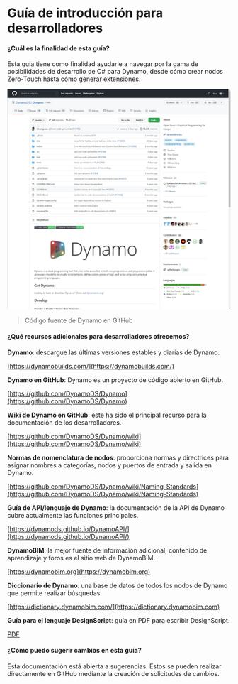 # Guía de introducción para desarrolladores 

#### ¿Cuál es la finalidad de esta guía? <a href="#what-is-the-purpose-of-this-guide" id="what-is-the-purpose-of-this-guide"></a>

Esta guía tiene como finalidad ayudarle a navegar por la gama de posibilidades de desarrollo de C# para Dynamo, desde cómo crear nodos Zero-Touch hasta cómo generar extensiones.

![El código fuente de Dynamo en GitHub](../1-introduction/images/dynamogithub.jpg)

> Código fuente de Dynamo en GitHub

#### ¿Qué recursos adicionales para desarrolladores ofrecemos? <a href="#what-additional-online-resources-do-we-provide" id="what-additional-online-resources-do-we-provide"></a>

**Dynamo**: descargue las últimas versiones estables y diarias de Dynamo.

[https://dynamobuilds.com/](https://dynamobuilds.com/)

**Dynamo en GitHub**: Dynamo es un proyecto de código abierto en GitHub.

[https://github.com/DynamoDS/Dynamo](https://github.com/DynamoDS/Dynamo)

**Wiki de Dynamo en GitHub**: este ha sido el principal recurso para la documentación de los desarrolladores.

[https://github.com/DynamoDS/Dynamo/wiki](https://github.com/DynamoDS/Dynamo/wiki)

**Normas de nomenclatura de nodos**: proporciona normas y directrices para asignar nombres a categorías, nodos y puertos de entrada y salida en Dynamo.

[https://github.com/DynamoDS/Dynamo/wiki/Naming-Standards](https://github.com/DynamoDS/Dynamo/wiki/Naming-Standards)

**Guía de API/lenguaje de Dynamo**: la documentación de la API de Dynamo cubre actualmente las funciones principales.

[https://dynamods.github.io/DynamoAPI/](https://dynamods.github.io/DynamoAPI/)

**DynamoBIM**: la mejor fuente de información adicional, contenido de aprendizaje y foros es el sitio web de DynamoBIM.

[https://dynamobim.org](https://dynamobim.org)

**Diccionario de Dynamo**: una base de datos de todos los nodos de Dynamo que permite realizar búsquedas.

[https://dictionary.dynamobim.com/](https://dictionary.dynamobim.com)

**Guía para el lenguaje DesignScript**: guía en PDF para escribir DesignScript.

[PDF](https://dynamobim.org/wp-content/uploads/forum-assets/colin-mccroneautodesk-com/07/10/Dynamo\_language\_guide\_version\_1.pdf)

#### ¿Cómo puedo sugerir cambios en esta guía? <a href="#how-can-i-suggest-changes-to-this-guide" id="how-can-i-suggest-changes-to-this-guide"></a>

Esta documentación está abierta a sugerencias. Estos se pueden realizar directamente en GitHub mediante la creación de solicitudes de cambios.
